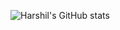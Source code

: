 ![Harshil's GitHub stats](https://github-readme-stats.vercel.app/api?username=harshildarji&show_icons=true)
